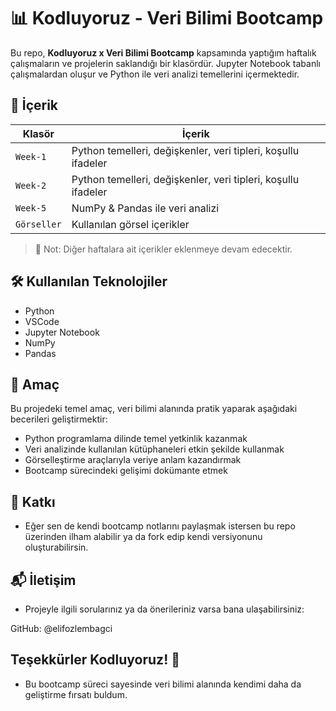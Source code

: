 # 📊 Kodluyoruz - Veri Bilimi Bootcamp

Bu repo, **Kodluyoruz x Veri Bilimi Bootcamp** kapsamında yaptığım haftalık çalışmaların ve projelerin saklandığı bir klasördür. Jupyter Notebook tabanlı çalışmalardan oluşur ve Python ile veri analizi temellerini içermektedir.

## 📁 İçerik

| Klasör | İçerik |
|--------|--------|
| `Week-1` | Python temelleri, değişkenler, veri tipleri, koşullu ifadeler |
| `Week-2` | Python temelleri, değişkenler, veri tipleri, koşullu ifadeler |
| `Week-5` | NumPy & Pandas ile veri analizi |
| `Görseller` | Kullanılan görsel içerikler |

> 📌 Not: Diğer haftalara ait içerikler eklenmeye devam edecektir.

## 🛠️ Kullanılan Teknolojiler

- Python
- VSCode
- Jupyter Notebook
- NumPy
- Pandas


## 🧠 Amaç

Bu projedeki temel amaç, veri bilimi alanında pratik yaparak aşağıdaki becerileri geliştirmektir:

- Python programlama dilinde temel yetkinlik kazanmak  
- Veri analizinde kullanılan kütüphaneleri etkin şekilde kullanmak  
- Görselleştirme araçlarıyla veriye anlam kazandırmak  
- Bootcamp sürecindeki gelişimi dokümante etmek

## 🧩 Katkı

- Eğer sen de kendi bootcamp notlarını paylaşmak istersen bu repo üzerinden ilham alabilir ya da fork edip kendi versiyonunu oluşturabilirsin.

## 📬 İletişim

- Projeyle ilgili sorularınız ya da önerileriniz varsa bana ulaşabilirsiniz:

GitHub: @elifozlembagci

## Teşekkürler Kodluyoruz! 🙌
- Bu bootcamp süreci sayesinde veri bilimi alanında kendimi daha da geliştirme fırsatı buldum.
